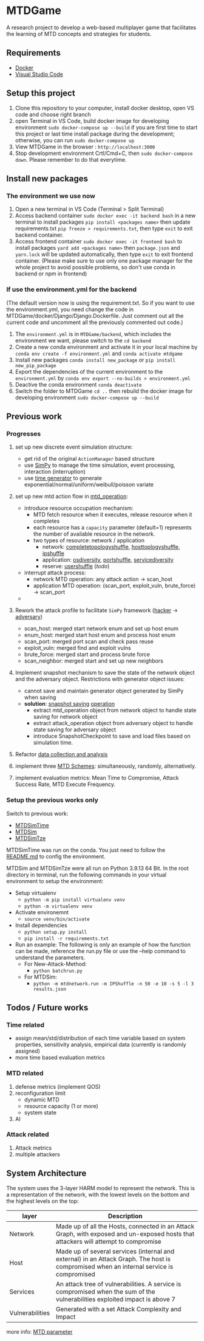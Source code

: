# MTDGame

A research project to develop a web-based multiplayer game that facilitates the learning of MTD concepts and strategies for students. 

## Requirements

- [Docker](https://www.docker.com/)
- [Visual Studio Code](https://code.visualstudio.com/)

## Setup this project

1. Clone this repository to your computer, install docker desktop, open VS code and choose right branch
2. open Terminal in VS Code, build docker image for developing environment `sudo docker-compose up --build` if you are first time to start this project or last time install package during the development; otherwise, you can run `sudo docker-compose up`
3. View MTDGame in the browser : `http://localhost:3000`
4. Stop development environment Crtl/Cmd+C, then `sudo docker-compose down`. Please remember to do that everytime.

## Install new packages

### The environment we use now

1. Open a new terminal in VS Code (Terminal > Split Terminal)
2. Access backend container `sudo docker exec -it backend bash` in a new terminal to install packages `pip install <packages name>` then update requirements.txt `pip freeze > requirements.txt`, then type `exit` to exit backend container.
3. Access frontend container `sudo docker exec -it frontend bash` to install packages `yard add <packages name>` then `package.json` and  `yarn.lock` will be updated automatically, then type `exit` to exit frontend container. 
(Please make sure to use only one package manager for the whole project to avoid possible problems, so don't use conda in backend or npm in frontend)

### If use the **environment.yml** for the backend
(The default version now is using the requirement.txt. So if you want to use the environment.yml, you need change the code in MTDGame/docker/Django/Django.Dockerfile. Just comment out all the current code and uncomment all the previously commented out code.)
1.  The `environment.yml` is in `MTDGame/backend`, which includes the environment we want, please switch to the `cd backend`
2.  Create a new conda environment and activate it in your local machine by `conda env create -f environment.yml` and `conda activate mtdgame`
3.  Install new packages `conda install new_package` or `pip install new_pip_package`
4.  Export the dependencies of the current environment to the `environment.yml` by `conda env export --no-builds > environment.yml`
5.  Deactive the conda environment `conda deactivate`
6.  Switch the folder to MTDGame `cd ..` then rebuild the docker image for developing environment `sudo docker-compose up --build`


## Previous work
### Progresses

1. set up new discrete event simulation structure:
    - get rid of the original `ActionManager` based structure
    - use [SimPy](https://simpy.readthedocs.io/en/latest/index.html) to manage the time simulation, event processing, interaction (interruption)
    - use [time generator](https://github.com/MoeBuTa/MTDSimTime/blob/main/mtdnetwork/component/time_generator.py) to generate exponential/normal/uniform/weibull/poisson variate

2. set up new mtd action flow in [mtd_operation](https://github.com/MoeBuTa/MTDSimTime/blob/main/mtdnetwork/operation/mtd_operation.py):
    - introduce resource occupation mechanism:
        - MTD fetch resource when it executes, release resource when it completes
        - each resource has a `capacity` parameter (default=1) represents the number of available resource in the network.
        - two types of resource: network / application
            - network: [completetopologyshuffle](https://github.com/MoeBuTa/MTDSimTime/blob/main/mtdnetwork/mtd/completetopologyshuffle.py), [hosttoplogyshuffle](https://github.com/MoeBuTa/MTDSimTime/blob/main/mtdnetwork/mtd/hosttopologyshuffle.py), [ipshuffle](https://github.com/MoeBuTa/MTDSimTime/blob/main/mtdnetwork/mtd/ipshuffle.py)
            - application: [osdiversity](https://github.com/MoeBuTa/MTDSimTime/blob/main/mtdnetwork/mtd/osdiversity.py), [portshuffle](https://github.com/MoeBuTa/MTDSimTime/blob/main/mtdnetwork/mtd/portshuffle.py), [servicediversity](https://github.com/MoeBuTa/MTDSimTime/blob/main/mtdnetwork/mtd/servicediversity.py)
            - reserve: [usershuffle](https://github.com/MoeBuTa/MTDSimTime/blob/main/mtdnetwork/mtd/usershuffle.py) (_todo_)
    - interrupt attack process:
        - network MTD operation: any attack action -> scan_host
        - application MTD operation: (scan_port, exploit_vuln, brute_force) -> scan_port
    -

3. Rework the attack profile to facilitate `SimPy` framework ([hacker](https://github.com/MoeBuTa/MTDSimTime/blob/New-Attack-Method/mtdnetwork/hacker.py) -> [adversary](https://github.com/MoeBuTa/MTDSimTime/blob/main/mtdnetwork/component/adversary.py))
    - scan_host: merged start network enum and set up host enum
    - enum_host: merged start host enum and process host enum
    - scan_port: merged port scan and check pass reuse 
    - exploit_vuln: merged find and exploit vulns
    - brute_force: merged start and process brute force
    - scan_neighbor: merged start and set up new neighbors
    

4. Implement snapshot mechanism to save the state of the network object and the adversary object. Restrictions with generator object issues:
    - cannot save and maintain generator object generated by SimPy when saving
    - **solution**: [snapshot saving](https://github.com/MoeBuTa/MTDSimTime/tree/main/mtdnetwork/snapshot) [operation](https://github.com/MoeBuTa/MTDSimTime/tree/main/mtdnetwork/operation)
      - extract mtd_operation object from network object to handle state saving for network object
      - extract attack_operation object from adversary object to handle state saving for adversary object
      - introduce SnapshotCheckpoint to save and load files based on simulation time.

5. Refactor [data collection and analysis](https://github.com/MoeBuTa/MTDSimTime/tree/main/mtdnetwork/statistic)

6. implement three [MTD Schemes](https://github.com/MoeBuTa/MTDSimTime/tree/main/mtdnetwork/component/mtd_scheme): simultaneously, randomly, alternatively.

7. implement evaluation metrics: Mean Time to Compromise, Attack Success Rate, MTD Execute Frequency.

### Setup the previous works only
Switch to previous work:
- [MTDSimTime](https://github.com/MoeBuTa/MTDSimTime)
- [MTDSim](https://github.com/Ccamm/MTDSim)
- [MTDSimTze](https://github.com/tzewenlee99/MTDSimTze)

MTDSimTime was run on the conda. You just need to follow the [README.md](https://github.com/MoeBuTa/MTDSimTime/blob/main/README.md) to config the environment.

MTDSim and MTDSimTze were all run on Python 3.9.13 64 Bit. In the root directory in terminal, run the following commands in your virtual environment to setup the environment:
- Setup virtualenv
   - `python -m pip install virtualenv venv`
   - `python -m virtualenv venv`
- Activate environemnt
   - `source venv/bin/activate`
- Install dependencies
   - `python setup.py install`
   - `pip install -r requirements.txt`
- Run an example: The following is only an example of how the function can be made, reference the run.py file or use the –help command to understand the parameters.
   - For New-Attack-Method: 
     - `python batchrun.py`
   - For MTDSim: 
     - `python -m mtdnetwork.run -m IPShuffle -n 50 -e 10 -s 5 -l 3 results.json`



## Todos / Future works
### Time related
 - assign mean/std/distribution of each time variable based on system properties, sensitivity analysis, empirical data (currently is randomly assigned)
 - more time based evaluation metrics

### MTD related
1. defense metrics (implement QOS)
2. reconfiguration limit
   - dynamic MTD
   - resource capacity (1 or more)
   - system state
3. AI


### Attack related
1. Attack metrics
2. multiple attackers



## System Architecture
The system uses the 3-layer HARM model to represent the network. This is a representation of the network, with the lowest levels on the bottom and the highest levels on the top:

| layer           | Description                                                                                                                              |
|-----------------|------------------------------------------------------------------------------------------------------------------------------------------|
| Network         | Made up of all the Hosts, connected in an Attack Graph, with exposed and un-exposed hosts that attackers will attempt to compromise      |
| Host            | Made up of several services (internal and external) in an Attack Graph.  The host is compromised when an internal service is compromised |
| Services        | An attack tree of vulnerabilities. A service is compromised when  the sum of the vulnerabilities exploited impact is above 7             |
| Vulnerabilities | Generated with a set Attack Complexity and Impact                                                                                        |

more info: [MTD parameter](https://github.com/MoeBuTa/MTDSimTime/blob/main/docs/MTD%20Parameters.pdf)





